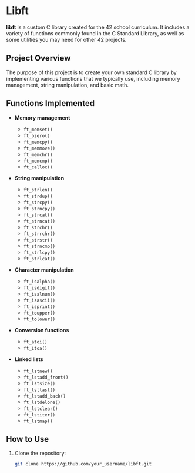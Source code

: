 # Libft

**libft** is a custom C library created for the 42 school curriculum. It includes a variety of functions commonly found in the C Standard Library, as well as some utilities you may need for other 42 projects.

## Project Overview

The purpose of this project is to create your own standard C library by implementing various functions that we typically use, including memory management, string manipulation, and basic math.

## Functions Implemented

- **Memory management**
  - `ft_memset()`
  - `ft_bzero()`
  - `ft_memcpy()`
  - `ft_memmove()`
  - `ft_memchr()`
  - `ft_memcmp()`
  - `ft_calloc()`
  
- **String manipulation**
  - `ft_strlen()`
  - `ft_strdup()`
  - `ft_strcpy()`
  - `ft_strncpy()`
  - `ft_strcat()`
  - `ft_strncat()`
  - `ft_strchr()`
  - `ft_strrchr()`
  - `ft_strstr()`
  - `ft_strncmp()`
  - `ft_strlcpy()`
  - `ft_strlcat()`

- **Character manipulation**
  - `ft_isalpha()`
  - `ft_isdigit()`
  - `ft_isalnum()`
  - `ft_isascii()`
  - `ft_isprint()`
  - `ft_toupper()`
  - `ft_tolower()`

- **Conversion functions**
  - `ft_atoi()`
  - `ft_itoa()`

- **Linked lists**
  - `ft_lstnew()`
  - `ft_lstadd_front()`
  - `ft_lstsize()`
  - `ft_lstlast()`
  - `ft_lstadd_back()`
  - `ft_lstdelone()`
  - `ft_lstclear()`
  - `ft_lstiter()`
  - `ft_lstmap()`

## How to Use

1. Clone the repository:
   ```bash
   git clone https://github.com/your_username/libft.git
